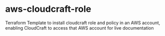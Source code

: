 # aws-cloudcraft-role

Terraform Template to install cloudcraft role and policy in an AWS account, enabling CloudCraft to access that AWS account for live documentation